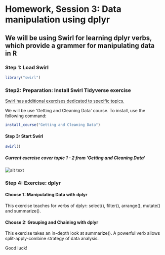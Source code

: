 Homework, Session 3: Data manipulation using dplyr
================

We will be using Swirl for learning dplyr verbs, which provide a grammer for manipulating data in R
-----

### Step 1: Load Swirl

``` r
library("swirl")
```

### Step2: Preparation: Install Swirl Tidyverse exercise

[Swirl has additional exercises dedicated to specific topics.](http://swirlstats.com/scn/title.html)

We will be use 'Getting and Cleaning Data' course. To install, use the following command:

``` r
install_course("Getting and Cleaning Data")
```

#### Step 3: Start Swirl

``` r
swirl()
```

##### Current exercise cover topic 1 - 2 from 'Getting and Cleaning Data'
![alt text](https://github.com/sumeetpalsingh/R_course/blob/master/images/R_exercise_session3.png "dplyr exercises")


### Step 4: Exercise: dplyr

#### Choose 1: Manipulating Data with dplyr
This exercise teaches for verbs of dplyr: select(), filter(), arrange(), mutate() and summarize().

#### Choose 2: Grouping and Chaining with dplyr
This exercise takes an in-depth look at summarize(). A powerful verb allows split-apply-combine strategy of data analysis.

Good luck!
